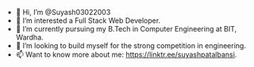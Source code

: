 - 👋 Hi, I’m @Suyash03022003
- 👀 I’m interested a Full Stack Web Developer.
- 🌱 I’m currently pursuing my B.Tech in Computer Engineering at BIT, Wardha.
- 💞️ I’m looking to build myself for the strong competition in engineering.
- 📫 Want to know more about me: https://linktr.ee/suyashpatalbansi.

<!---
Suyash03022003/Suyash03022003 is a ✨ special ✨ repository because its `README.md` (this file) appears on your GitHub profile.
You can click the Preview link to take a look at your changes.
--->
